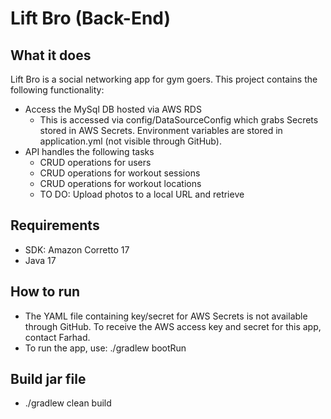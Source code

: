 # Lift Bro (Back-End)

## What it does
Lift Bro is a social networking app for gym goers. This project contains the following functionality:
* Access the MySql DB hosted via AWS RDS
  * This is accessed via config/DataSourceConfig which grabs Secrets stored in AWS Secrets. Environment variables
    are stored in application.yml (not visible through GitHub).
* API handles the following tasks
  * CRUD operations for users
  * CRUD operations for workout sessions
  * CRUD operations for workout locations
  * TO DO: Upload photos to a local URL and retrieve

## Requirements
* SDK: Amazon Corretto 17 
* Java 17


## How to run
* The YAML file containing key/secret for AWS Secrets is not available through GitHub. To receive the AWS access key and secret for this app, contact Farhad.
* To run the app, use: ./gradlew bootRun

## Build jar file
* ./gradlew clean build